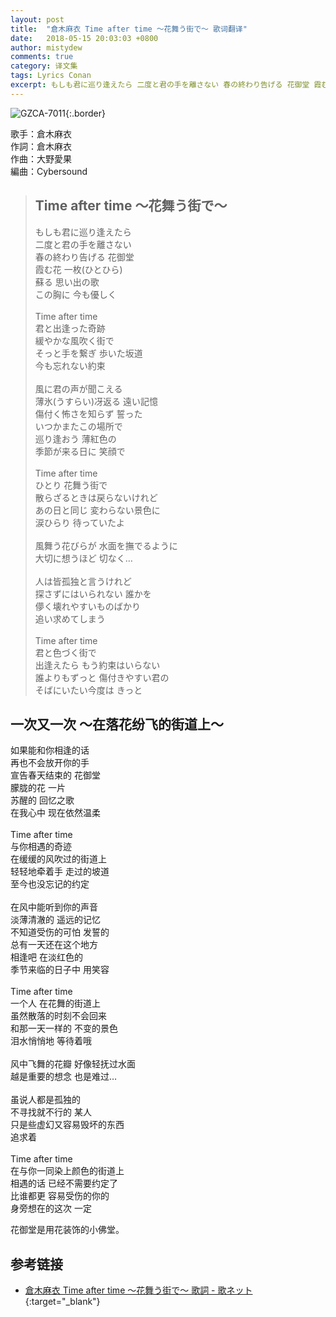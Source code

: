 ```yaml
---
layout: post
title:  "倉木麻衣 Time after time 〜花舞う街で〜 歌词翻译"
date:   2018-05-15 20:03:03 +0800
author: mistydew
comments: true
category: 译文集
tags: Lyrics Conan
excerpt: もしも君に巡り逢えたら 二度と君の手を離さない 春の終わり告げる 花御堂 霞む花 一枚(ひとひら) 蘇る 思い出の歌 この胸に 今も優しく
---
```

![GZCA-7011](https://www.generasia.com/w/images/c/c1/Kuraki_Mai_-_Time_after_time_~Hana_Mau_Machi_de~.jpg){:.border}

歌手：倉木麻衣<br>
作詞：倉木麻衣<br>
作曲：大野愛果<br>
編曲：Cybersound

<blockquote class="lyric-original">
  <h2>Time after time 〜花舞う街で〜</h2>
  <p>
    もしも君に巡り逢えたら<br>
    二度と君の手を離さない<br>
    春の終わり告げる 花御堂<br>
    霞む花 一枚(ひとひら)<br>
    蘇る 思い出の歌<br>
    この胸に 今も優しく<br>
    <br>
    Time after time<br>
    君と出逢った奇跡<br>
    緩やかな風吹く街で<br>
    そっと手を繋ぎ 歩いた坂道<br>
    今も忘れない約束<br>
    <br>
    風に君の声が聞こえる<br>
    薄氷(うすらい)冴返る 遠い記憶<br>
    傷付く怖さを知らず 誓った<br>
    いつかまたこの場所で<br>
    巡り逢おう 薄紅色の<br>
    季節が来る日に 笑顔で<br>
    <br>
    Time after time<br>
    ひとり 花舞う街で<br>
    散らざるときは戻らないけれど<br>
    あの日と同じ 変わらない景色に<br>
    涙ひらり 待っていたよ<br>
    <br>
    風舞う花びらが 水面を撫でるように<br>
    大切に想うほど 切なく…<br>
    <br>
    人は皆孤独と言うけれど<br>
    探さずにはいられない 誰かを<br>
    儚く壊れやすいものばかり<br>
    追い求めてしまう<br>
    <br>
    Time after time<br>
    君と色づく街で<br>
    出逢えたら もう約束はいらない<br>
    誰よりもずっと 傷付きやすい君の<br>
    そばにいたい今度は きっと
  </p>
</blockquote>

<div class="lyric-translation">
  <h2>一次又一次 ～在落花纷飞的街道上～</h2>
  <p>
    如果能和你相逢的话<br>
    再也不会放开你的手<br>
    宣告春天结束的 花御堂<br>
    朦胧的花 一片<br>
    苏醒的 回忆之歌<br>
    在我心中 现在依然温柔<br>
    <br>
    Time after time<br>
    与你相遇的奇迹<br>
    在缓缓的风吹过的街道上<br>
    轻轻地牵着手 走过的坡道<br>
    至今也没忘记的约定<br>
    <br>
    在风中能听到你的声音<br>
    淡薄清澈的 遥远的记忆<br>
    不知道受伤的可怕 发誓的<br>
    总有一天还在这个地方<br>
    相逢吧 在淡红色的<br>
    季节来临的日子中 用笑容<br>
    <br>
    Time after time<br>
    一个人 在花舞的街道上<br>
    虽然散落的时刻不会回来<br>
    和那一天一样的 不变的景色<br>
    泪水悄悄地 等待着哦<br>
    <br>
    风中飞舞的花瓣 好像轻抚过水面<br>
    越是重要的想念 也是难过…<br>
    <br>
    虽说人都是孤独的<br>
    不寻找就不行的 某人<br>
    只是些虚幻又容易毁坏的东西<br>
    追求着<br>
    <br>
    Time after time<br>
    在与你一同染上颜色的街道上<br>
    相遇的话 已经不需要约定了<br>
    比谁都更 容易受伤的你的<br>
    身旁想在的这次 一定
  </p>
</div>

花御堂是用花装饰的小佛堂。

## 参考链接

* [倉木麻衣 Time after time 〜花舞う街で〜 歌詞 - 歌ネット](https://www.uta-net.com/song/16899/){:target="_blank"}
